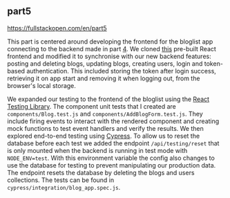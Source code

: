 ## part5
https://fullstackopen.com/en/part5

This part is centered around developing the frontend for the bloglist app connecting to the backend made in part [4](https://github.com/jamessl154/fullstackopen/tree/main/part4). We cloned [this](https://github.com/fullstack-hy/bloglist-frontend) pre-built React frontend and modified it to synchronise with our new backend features: posting and deleting blogs, updating blogs, creating users, login and token-based authentication. This included storing the token after login success, retrieving it on app start and removing it when logging out, from the browser's local storage.

We expanded our testing to the frontend of the bloglist using the [React Testing Library](https://testing-library.com/docs/react-testing-library/intro/). The component unit tests that I created are ```components/Blog.test.js``` and ```components/AddBlogForm.test.js```. They include firing events to interact with the rendered component and creating mock functions to test event handlers and verify the results. We then explored end-to-end testing using [Cypress](https://www.cypress.io/). To allow us to reset the database before each test we added the endpoint ```/api/testing/reset``` that is only mounted when the backend is running in test mode with ```NODE_ENV=test```. With this environment variable the config also changes to use the database for testing to prevent manipulating our production data. The endpoint resets the database by deleting the blogs and users collections. The tests can be found in ```cypress/integration/blog_app.spec.js```.